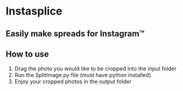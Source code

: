 # Instasplice

## Easily make spreads for Instagram™

## How to use

1. Drag the photo you would like to be cropped into the input folder
2. Run the SplitImage.py file (must have python installed)
3. Enjoy your cropped photos in the output folder

